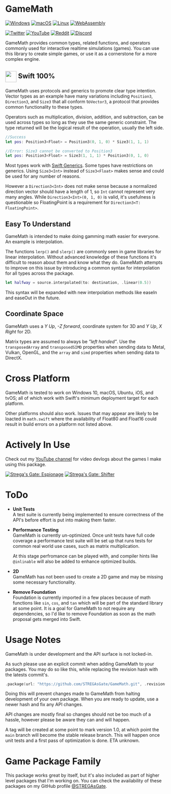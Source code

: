 # GameMath 
[![Windows](https://github.com/STREGAsGate/GameMath/actions/workflows/Windows.yml/badge.svg)](https://github.com/STREGAsGate/GameMath/actions/workflows/Windows.yml) 
[![macOS](https://github.com/STREGAsGate/GameMath/actions/workflows/macOS.yml/badge.svg)](https://github.com/STREGAsGate/GameMath/actions/workflows/macOS.yml) 
[![Linux](https://github.com/STREGAsGate/GameMath/actions/workflows/Linux.yml/badge.svg)](https://github.com/STREGAsGate/GameMath/actions/workflows/Linux.yml) 
[![WebAssembly](https://github.com/STREGAsGate/GameMath/actions/workflows/SwiftWasm.yml/badge.svg)](https://github.com/STREGAsGate/GameMath/actions/workflows/SwiftWasm.yml)

[![Twitter](https://img.shields.io/twitter/follow/stregasgate?style=social)](https://twitter.com/stregasgate)
[![YouTube](https://img.shields.io/youtube/channel/subscribers/UCBXFkK2B4w9856wBJfCGufg?label=Subscribe&style=social)](https://youtube.com/stregasgate)
[![Reddit](https://img.shields.io/reddit/subreddit-subscribers/stregasgate?style=social)](https://www.reddit.com/r/stregasgate/)
[![Discord](https://img.shields.io/discord/641809158051725322?label=Hang%20Out&logo=Discord&style=social)](https://discord.gg/5JdRJhD)

GameMath provides common types, related functions, and operators commonly used for interactive realtime simulations (games).
You can use this library to create simple games, or use it as a cornerstone for a more complex engine.

## <img style="vertical-align:middle" src=https://aws1.discourse-cdn.com/swift/original/1X/0a90dde98a223f5841eeca49d89dc9f57592e8d6.png width="35"> Swift 100% 
GameMath uses protocols and generics to promote clear type intention. Vector types as an example have many variations including `Position3`, `Direction3`, and `Size3` that all conform to`Vector3`, a protocol that provides common functionality to these types.

Operators such as multiplication, division, addition, and subtraction, can be used across types so long as they use the same generic constraint. The type returned will be the logical result of the operation, usually the left side.
```swift
//Success
let pos: Position3<Float> = Position3(0, 1, 0) * Size3(1, 1, 1)

//Error: Size3 cannot be converted to Position3
let pos: Position3<Float> = Size3(1, 1, 1) * Position3(0, 1, 0) 
```
Most types work with <a href="https://docs.swift.org/swift-book/LanguageGuide/Generics.html#" target="_blank">Swift Generics</a>. Some types have restrictions on generics. Using `Size3<Int>` instead of `Size3<Float>` makes sense and could be used for any number of reasons.

However a `Direction3<Int>` does not make sense because a normalized direction vector should have a length of 1, so `Int` cannot represent very many angles. While `Direction3<Int>(0, 1, 0)` is valid, it's usefulness is questionable so FloatingPoint is a requirement for `Direction3<T: FloatingPoint>`.

## Easy To Understand
GameMath is intended to make doing gamming math easier for everyone. An example is interpolation.

The functions `lerp()` and `slerp()` are commonly seen in game libraries for linear interpolation. Without advanced knowledge of these functions it's difficult to reason about them and know what they do.
GameMath attempts to improve on this issue by introducing a common syntax for interpolation for all types across the package.
```swift
let halfway = source.interpolated(to: destination, .linear(0.5))
```
This syntax will be expanded with new interpolation methods like easeIn and easeOut in the future.

## Coordinate Space
GameMath uses a *Y Up*, *-Z forward*, coordinate system for 3D and *Y Up*, *X Right* for 2D.

Matrix types are assumed to always be *"left handed"*. Use the `transposedArray` and `transposedSIMD` properties when sending data to Metal, Vulkan, OpenGL, and the `array` and `simd` properties when sending data to DirectX.

# Cross Platform
GameMath is tested to work on Windows 10, macOS, Ubuntu, iOS, and tvOS; all of which work with Swift's minimum deployment target for each platform.

Other platforms should also work. Issues that may appear are likely to be loacted in `math.swift` where the availability of Float80 and Float16 could result in build errors on a platform not listed above.

# Actively In Use
Check out my [YouTube channel](https://www.youtube.com/STREGAsGate) for video devlogs about the games I make using this package.

[![Strega's Gate: Espionage](https://i.ytimg.com/vi/c6XgXY5eM-Y/hqdefault.jpg?sqp=-oaymwEiCKgBEF5IWvKriqkDFQgBFQAAAAAYASUAAMhCPQCAokN4AQ==&rs=AOn4CLAy8Oua6SfAmSn2uwiv6mkFfii-ZQ)](https://www.youtube.com/STREGAsGate)
[![Strega's Gate: Shifter](https://i.ytimg.com/vi/NhO0EPCIciU/hqdefault.jpg?sqp=-oaymwEiCKgBEF5IWvKriqkDFQgBFQAAAAAYASUAAMhCPQCAokN4AQ==&rs=AOn4CLB-DJuYCPzkHrGUuc1NgsFuSm21kA)](https://www.youtube.com/STREGAsGate)

# ToDo
- **Unit Tests**  
    A test suite is currently being implemented to ensure correctness of the API's before effort is put into making them faster.

- **Performance Testing**  
    GameMath is currently un-optimized. Once unit tests have full code coverage a performance test suite will be set up that runs tests for common real world use cases, such as matrix multiplication. 
    
    At this stage perfromance can be played with, and compiler hints like `@inlinable` will also be added to enhance optimized builds.

- **2D**  
    GameMath has not been used to create a 2D game and may be missing some necessary functionality. 

- **Remove Foundation**  
    Foundation is currently imported in a few places because of math functions like `sin`, `cos`, and `tan` which will be part of the standard library at some point. It is a goal for GameMath to not require any dependencies, so I'd like to remove Foundation as soon as the math proposal gets merged into Swift.

# Usage Notes
GameMath is under development and the API surface is not locked-in.

As such please use an explicit commit when adding GameMath to your packages. You may do so like this, while replacing the revision hash with the latests commit's.
```swift
.package(url: "https://github.com/STREGAsGate/GameMath.git", .revision("82d2817f2cf1eca44890d8173145d934bda55517"))
```
Doing this will prevent changes made to GameMath from halting development of your own package. When you are ready to update, use a newer hash and fix any API changes. 

API changes are mostly final so changes should not be too much of a hassle, however please be aware they can and will happen.

A tag will be created at some point to mark version 1.0, at which point the `main` branch will become the stable release branch. This will happen once unit tests and a first pass of optimization is done. ETA unknown.

# Game Package Family
This package works great by itself, but it's also included as part of higher level packages that I'm working on.
You can check the availability of these packages on my GitHub profile [@STREGAsGate](https://github.com/STREGAsGate).
